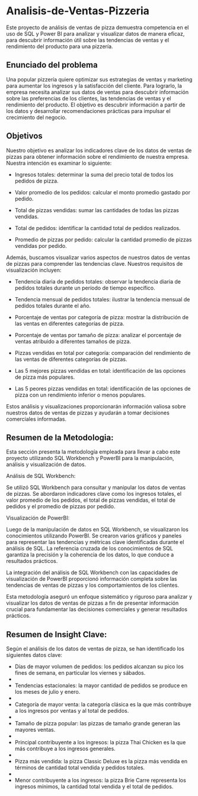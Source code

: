 # Analisis-de-Ventas-Pizzeria
Este proyecto de análisis de ventas de pizza demuestra competencia en el uso de SQL y Power BI para analizar y visualizar datos de manera eficaz, para descubrir información útil sobre las tendencias de ventas y el rendimiento del producto para una pizzería.
## Enunciado del problema 
Una popular pizzería quiere optimizar sus estrategias de ventas y marketing para aumentar los ingresos y la satisfacción del cliente. Para lograrlo, la empresa necesita analizar sus datos de ventas para descubrir información sobre las preferencias de los clientes, las tendencias de ventas y el rendimiento del producto. El objetivo es descubrir información a partir de los datos y desarrollar recomendaciones prácticas para impulsar el crecimiento del negocio. 
## Objetivos
Nuestro objetivo es analizar los indicadores clave de los datos de ventas de pizzas para obtener información sobre el rendimiento de nuestra empresa. Nuestra intención es examinar lo siguiente:

- Ingresos totales: determinar la suma del precio total de todos los pedidos de pizza.

- Valor promedio de los pedidos: calcular el monto promedio gastado por pedido.

- Total de pizzas vendidas: sumar las cantidades de todas las pizzas vendidas.

- Total de pedidos: identificar la cantidad total de pedidos realizados.

- Promedio de pizzas por pedido: calcular la cantidad promedio de pizzas vendidas por pedido.
  
Además, buscamos visualizar varios aspectos de nuestros datos de ventas de pizzas para comprender las tendencias clave. Nuestros requisitos de visualización incluyen:

- Tendencia diaria de pedidos totales: observar la tendencia diaria de pedidos totales durante un período de tiempo específico.

- Tendencia mensual de pedidos totales: ilustrar la tendencia mensual de pedidos totales durante el año.

- Porcentaje de ventas por categoría de pizza: mostrar la distribución de las ventas en diferentes categorías de pizza.

- Porcentaje de ventas por tamaño de pizza: analizar el porcentaje de ventas atribuido a diferentes tamaños de pizza.

- Pizzas vendidas en total por categoría: comparación del rendimiento de las ventas de diferentes categorías de pizzas.

- Las 5 mejores pizzas vendidas en total: identificación de las opciones de pizza más populares.

- Las 5 peores pizzas vendidas en total: identificación de las opciones de pizza con un rendimiento inferior o menos populares.

Estos análisis y visualizaciones proporcionarán información valiosa sobre nuestros datos de ventas de pizzas y ayudarán a tomar decisiones comerciales informadas.

## Resumen de la Metodologia:

Esta sección presenta la metodología empleada para llevar a cabo este proyecto utilizando SQL Workbench y PowerBI para la manipulación, análisis y visualización de datos.

Análisis de SQL Workbench:

Se utilizó SQL Workbench para consultar y manipular los datos de ventas de pizzas. Se abordaron indicadores clave como los ingresos totales, el valor promedio de los pedidos, el total de pizzas vendidas, el total de pedidos y el promedio de pizzas por pedido.

Visualización de PowerBI:

Luego de la manipulación de datos en SQL Workbench, se visualizaron los conocimientos utilizando PowerBI. Se crearon varios gráficos y paneles para representar las tendencias y métricas clave identificadas durante el análisis de SQL. La referencia cruzada de los conocimientos de SQL garantiza la precisión y la coherencia de los datos, lo que conduce a resultados prácticos.

La integración del análisis de SQL Workbench con las capacidades de visualización de PowerBI proporcionó información completa sobre las tendencias de ventas de pizzas y los comportamientos de los clientes.

Esta metodología aseguró un enfoque sistemático y riguroso para analizar y visualizar los datos de ventas de pizzas a fin de presentar información crucial para fundamentar las decisiones comerciales y generar resultados prácticos.

## Resumen de Insight Clave:

Según el análisis de los datos de ventas de pizza, se han identificado los siguientes datos clave:

- Días de mayor volumen de pedidos: los pedidos alcanzan su pico los fines de semana, en particular los viernes y sábados.
- 
- Tendencias estacionales: la mayor cantidad de pedidos se produce en los meses de julio y enero.
- 
- Categoría de mayor venta: la categoría clásica es la que más contribuye a los ingresos por ventas y al total de pedidos.
- 
- Tamaño de pizza popular: las pizzas de tamaño grande generan las mayores ventas.
- 
- Principal contribuyente a los ingresos: la pizza Thai Chicken es la que más contribuye a los ingresos generales.
- 
- Pizza más vendida: la pizza Classic Deluxe es la pizza más vendida en términos de cantidad total vendida y pedidos totales.
- 
- Menor contribuyente a los ingresos: la pizza Brie Carre representa los ingresos mínimos, la cantidad total vendida y el total de pedidos.
